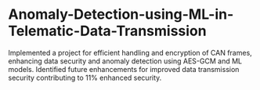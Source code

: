 # Anomaly-Detection-using-ML-in-Telematic-Data-Transmission
Implemented a project for efficient handling and encryption of CAN frames, enhancing data security and anomaly detection using AES-GCM and ML models. Identified future enhancements for improved data transmission security contributing to 11% enhanced security.

